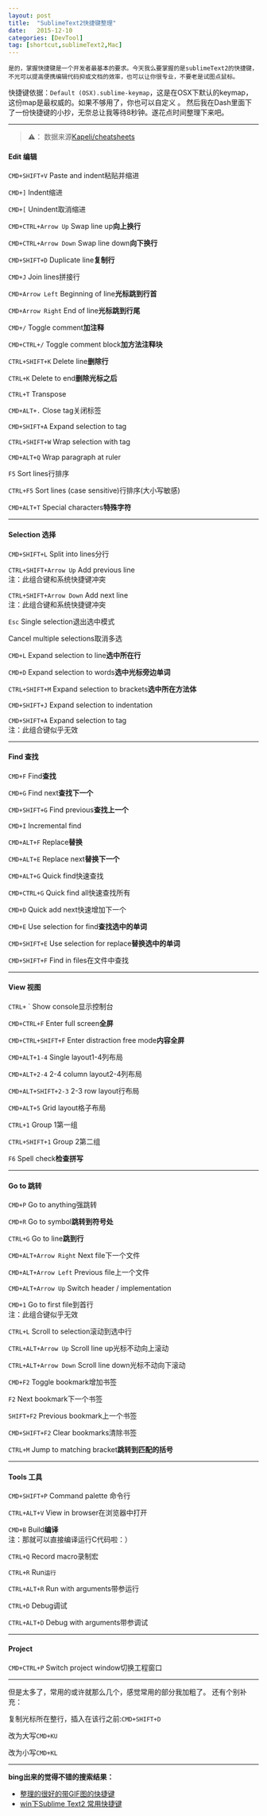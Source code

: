 ```yaml
---
layout: post
title:  "SublimeText2快捷键整理"
date:   2015-12-10 
categories: [DevTool]
tag: [shortcut,sublimeText2,Mac]
---
```

	是的，掌握快捷键是一个开发者最基本的要求。今天我么要掌握的是sublimeText2的快捷键，不光可以提高便携编辑代码抑或文档的效率，也可以让你很专业，不要老是试图点鼠标。

快捷键依据：`Default (OSX).sublime-keymap`，这是在OSX下默认的keymap，这份map是最权威的。如果不够用了，你也可以自定义 。
然后我在Dash里面下了一份快捷键的小抄，无奈总让我等待8秒钟。遂花点时间整理下来吧。

------

> ⚠️： 数据来源[Kapeli/cheatsheets](https://github.com/Kapeli/cheatsheets#readme)

#### Edit 编辑

`CMD+SHIFT+V`
Paste and indent粘贴并缩进

`CMD+]`
Indent缩进

`CMD+[`
Unindent取消缩进

`CMD+CTRL+Arrow Up`
Swap line up**向上换行**

`CMD+CTRL+Arrow Down`
Swap line down**向下换行**

`CMD+SHIFT+D`
Duplicate line**复制行**

`CMD+J`
Join lines拼接行

`CMD+Arrow Left`
Beginning of line**光标跳到行首**

`CMD+Arrow Right`
End of line**光标跳到行尾**

`CMD+/`
Toggle comment**加注释**

`CMD+CTRL+/`
Toggle comment block**加方法注释块**

`CTRL+SHIFT+K`
Delete line**删除行**

`CTRL+K`
Delete to end**删除光标之后**

`CTRL+T`
Transpose


`CMD+ALT+.`
Close tag关闭标签

`CMD+SHIFT+A`
Expand selection to tag

`CTRL+SHIFT+W`
Wrap selection with tag

`CMD+ALT+Q`
Wrap paragraph at ruler

`F5`
Sort lines行排序

`CTRL+F5`
Sort lines (case sensitive)行排序(大小写敏感)

`CMD+ALT+T`
Special characters**特殊字符**
 

-------

#### Selection 选择

`CMD+SHIFT+L`
Split into lines分行

`CTRL+SHIFT+Arrow Up`
Add previous line  
注：此组合键和系统快捷键冲突

`CTRL+SHIFT+Arrow Down`
Add next line  
注：此组合键和系统快捷键冲突

`Esc`
Single selection退出选中模式

Cancel multiple selections取消多选

`CMD+L`
Expand selection to line**选中所在行**

`CMD+D`
Expand selection to words**选中光标旁边单词**

`CTRL+SHIFT+M`
Expand selection to brackets**选中所在方法体**

`CMD+SHIFT+J`
Expand selection to indentation

`CMD+SHIFT+A`
Expand selection to tag  
注：此组合键似乎无效


----------

#### Find 查找

`CMD+F`
Find**查找**

`CMD+G`
Find next**查找下一个**

`CMD+SHIFT+G`
Find previous**查找上一个**

`CMD+I`
Incremental find

`CMD+ALT+F`
Replace**替换**

`CMD+ALT+E`
Replace next**替换下一个**

`CMD+ALT+G`
Quick find快速查找

`CMD+CTRL+G`
Quick find all快速查找所有

`CMD+D`
Quick add next快速增加下一个

`CMD+E`
Use selection for find**查找选中的单词**

`CMD+SHIFT+E`
Use selection for replace**替换选中的单词**

`CMD+SHIFT+F`
Find in files在文件中查找

--------

#### View 视图

`CTRL+` `
Show console显示控制台

`CMD+CTRL+F`
Enter full screen**全屏**

`CMD+CTRL+SHIFT+F`
Enter distraction free mode**内容全屏**

`CMD+ALT+1-4`
Single layout1-4列布局

`CMD+ALT+2-4`
2-4 column layout2-4列布局

`CMD+ALT+SHIFT+2-3`
2-3 row layout行布局

`CMD+ALT+5`
Grid layout格子布局

`CTRL+1`
Group 1第一组

`CTRL+SHIFT+1`
Group 2第二组

`F6`
Spell check**检查拼写**

-------

#### Go to 跳转

`CMD+P`
Go to anything强跳转

`CMD+R`
Go to symbol**跳转到符号处**

`CTRL+G`
Go to line**跳到行**

`CMD+ALT+Arrow Right`
Next file下一个文件

`CMD+ALT+Arrow Left`
Previous file上一个文件

`CMD+ALT+Arrow Up`
Switch header / implementation

`CMD+1`
Go to first file到首行  
注：此组合键似乎无效

`CTRL+L`
Scroll to selection滚动到选中行

`CTRL+ALT+Arrow Up`
Scroll line up光标不动向上滚动

`CTRL+ALT+Arrow Down`
Scroll line down光标不动向下滚动

`CMD+F2`
Toggle bookmark增加书签

`F2`
Next bookmark下一个书签

`SHIFT+F2`
Previous bookmark上一个书签

`CMD+SHIFT+F2`
Clear bookmarks清除书签

`CTRL+M`
Jump to matching bracket**跳转到匹配的括号**

-------

#### Tools 工具


`CMD+SHIFT+P`
Command palette 命令行

`CTRL+ALT+V`
View in browser在浏览器中打开

`CMD+B`
Build**编译**  
注：那就可以直接编译运行C代码啦：）

`CTRL+Q`
Record macro录制宏

`CTRL+R`
Run`运行`

`CTRL+ALT+R`
Run with arguments带参运行

`CTRL+D`
Debug调试

`CTRL+ALT+D`
Debug with arguments带参调试

-------

#### Project

`CMD+CTRL+P`
Switch project window切换工程窗口

--------

但是太多了，常用的或许就那么几个，感觉常用的部分我加粗了。
还有个别补充：

复制光标所在整行，插入在该行之前:`CMD+SHIFT+D`

改为大写`CMD+KU`

改为小写`CMD+KL`

-------

**bing出来的觉得不错的搜索结果：**

- [整理的很好的带GIF图的快捷键](http://blog.jobbole.com/82527/)
- [win下Sublime Text2 常用快捷键](http://www.oschina.net/question/565065_70734)




 




